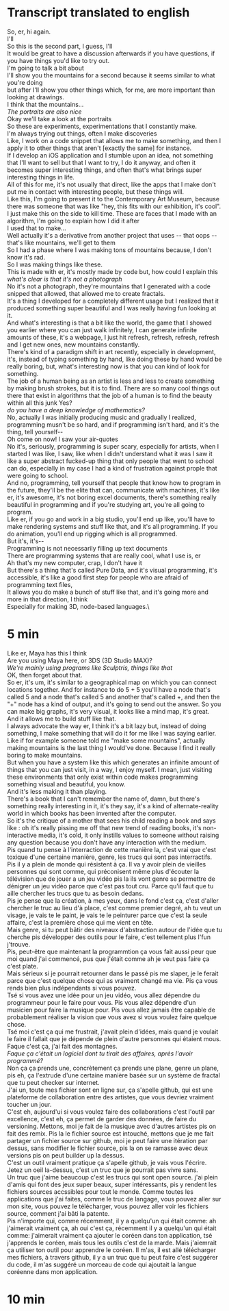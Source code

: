 # Transcript translated to english #

So, er, hi again.\
I'll\
So this is the second part, I guess, I'll\
It would be great to have a discussion afterwards if you have questions, if you have things you'd like to try out.\
I'm going to talk a bit about\
I'll show you the mountains for a second because it seems similar to what you're doing\
but after I'll show you other things which, for me, are more important than looking at drawings.\
I think that the mountains...\
*The portraits are also nice*\
Okay we'll take a look at the portraits\
So these are experiments, experimentations that I constantly make.\
I'm always trying out things, often I make discoveries\
Like, I work on a code snippet that allows me to make something, and then I apply it to other things that aren't [exactly the same] for instance.\
If I develop an iOS application and I stumble upon an idea, not something that I'll want to sell but that I want to try, I do it anyway, and often it becomes super interesting things, and often that's what brings super interesting things in life.\
All of this for me, it's not usually that direct, like the apps that I make don't put me in contact with interesting people, but these things will.\
Like this, I'm going to present it to the Contemporary Art Museum, because there was someone that was like "hey, this fits with our exhibition, it's cool". I just make this on the side to kill time.
These are faces that I made with an algorithm, I'm going to explain how I did it after\
I used that to make...\
Well actually it's a derivative from another project that uses -- that oops -- that's like mountains, we'll get to them\
So I had a phase where I was making tons of mountains because, I don't know it's rad.\
So I was making things like these.\
This is made with er, it's mostly made by code but, how could I explain this\
*what's clear is that it's not a photograph*\
No it's not a photograph, they're mountains that I generated with a code snipped that allowed, that allowed me to create fractals.\
It's a thing I developed for a completely different usage but I realized that it produced something super beautiful and I was really having fun looking at it.\
And what's interesting is that a bit like the world, the game that I showed you earlier where you can just walk infinitely, I can generate infinite amounts of these, it's a webpage, I just hit refresh, refresh, refresh, refresh and I get new ones, new mountains constantly.\
There's kind of a paradigm shift in art recently, especially in development, it's, instead of typing something by hand, like doing these by hand would be really boring, but, what's interesting now is that you can kind of look for something.\
The job of a human being as an artist is less and less to create something by making brush strokes, but it is to find.
There are so many cool things out there that exist in algorithms that the job of a human is to find the beauty within all this junk
Yes?\
*do you have a deep knowledge of mathematics?*\
No, actually I was initially producing music and gradually I realized, programming musn't be so hard, and if programming isn't hard, and it's the thing, tell yourself--\
Oh come on now! I saw your air-quotes\
No it's, seriously, programming is super scary, especially for artists, when I started I was like, I saw, like when I didn't understand what it was I saw it like a super abstract fucked-up thing that only people that went to school can do, especially in my case I had a kind of frustration against prople that were going to school.\
And no, programming, tell yourself that people that know how to program in the future, they'll be the elite that can, communicate with machines, it's like er, it's awesome, it's not boring excel documents, there's something really beautiful in programming and if you're studying art, you're all going to program.\
Like er, if you go and work in a big studio, you'll end up like, you'll have to make rendering systems and stuff like that, and it's all programming. If you do animation, you'll end up rigging which is all programmed.\
But it's, it's--\
Programming is not necessarily filling up text documents\
There are programming systems that are really cool, what I use is, er\
Ah that's my new computer, crap, I don't have it\
But there's a thing that's called Pure Data, and it's visual programming, it's accessible, it's like a good first step for people who are afraid of programming text files,\
It allows you do make a bunch of stuff like that, and it's going more and more in that direction, I think\
Especially for making 3D, node-based languages.\

# 5 min #

Like er, Maya has this I think\
Are you using Maya here, or 3DS (3D Studio MAX)?\
*We're mainly using programs like Sculptris, things like that*\
OK, then forget about that.\
So er, it's um, it's similar to a geographical map on which you can connect locations together. And for instance to do 5 + 5 you'll have a node that's called 5 and a node that's called 5 and another that's called +, and then the "+" node has a kind of output, and it's going to send out the answer. So you can make big graphs, it's very visual, it looks like a mind map, it's great.\
And it allows me to build stuff like that.\
I always advocate the way er, I think it's a bit lazy but, instead of doing something, I make something that will do it for me like I was saying earlier.\
Like if for example someone told me "make some mountains", actually making mountains is the last thing I would've done. Because I find it really boring to make mountains.\
But when you have a system like this which generates an infinite amount of things that you can just visit, in a way, I enjoy myself. I mean, just visiting these environments that only exist within code makes programming something visual and beautiful, you know.\
And it's less making it than playing.\
There's a book that I can't remember the name of, damn, but there's something really interesting in it, it's they say, it's a kind of alternate-reality world in which books has been invented after the computer.\
So it's the critique of a mother that sees his child reading a book and says like : oh it's really pissing me off that new trend of reading books, it's non-interactive media, it's cold, it only instills values to someone without raising any question because you don't have any interaction with the medium.\
Pis quand tu pense à l'interraction de cette manière la, c'est vrai que c'est toxique d'une certaine manière, genre, les trucs qui sont pas interractifs. \
Pis il y a plein de monde qui résistent à ça. Il va y avoir plein de vieilles personnes qui sont comme, qui préconisent même plus d'écouter la télévision que de jouer a un jeu vidéo pis la ils vont genre se permettre de dénigrer un jeu vidéo parce que c'est pas tout cru. Parce qu'il faut que tu aille chercher les trucs que tu as besoin dedans.\
Pis je pense que la création, à mes yeux, dans le fond c'est ça, c'est d'aller chercher le truc au lieu d'à place, c'est comme premier degré, ah tu veut un visage, je vais te le paint, je vais te le peinturer parce que c'est la seule affaire, c'est la première chose qui me vient en tête.\
Mais genre, si tu peut bâtir des niveaux d'abstraction autour de l'idée que tu cherche pis développer des outils pour le faire, c'est tellement plus l'fun j'trouve.\
Pis, peut-être que maintenant la programmtion ça vous fait aussi peur que moi quand j'ai commencé, pus que j'était comme ah je veut pas faire ça c'est plate.\
Mais sérieux si je pourrait retourner dans le passé pis me slaper, je le ferait parce que c'est quelque chose qui as vraiment changé ma vie. Pis ça vous rends bien plus indépendants si vous pouvez.\
Tsé si vous avez une idée pour un jeu vidéo, vous allez dépendre du programmeur pour le faire pour vous. Pis vous allez dépendre d'un musicien pour faire la musique pour. Pis vous allez jamais être capable de probablement réaliser la vision que vous avez si vous voulez faire quelque chose.\
Tsé moi c'est ça qui me frustrait, j'avait plein d'idées, mais quand je voulait le faire il fallait que je dépende de plein d'autre personnes qui étaient mous.\
Faque c'est ça, j'ai fait des montagnes.\
*Faque ça c'était un logiciel dont tu tirait des affaires, après l'avoir programmé?*\
Non ça ça prends une, concrètement ça prends une plane, genre un plane, pis eh, ça l'extrude d'une certaine manière basée sur un système de fractal que tu peut checker sur internet.\
J'ai un, toute mes fichier sont en ligne sur, ça s'apelle github, qui est une plateforme de collaboration entre des artistes, que vous devriez vraiment toucher un jour.\
C'est eh, aujourd'ui si vous voulez faire des collaborations c'est l'outil par excellence, c'est eh, ça permet de garder des données, de faire du versioning. Mettons, moi je fait de la musique avec d'autres artistes pis on fait des remix. Pis la le fichier source est intouché, mettons que je me fait partager un fichier source sur github, moi je peut faire une itération par dessus, sans modifier le fichier source, pis la on se ramasse avec deux versions pis on peut builder up la dessus.\
C'est un outil vraiment pratique ça s'apelle github, je vais vous l'écrire.\
Jetez un oeil la-dessus, c'est un truc que je pourrait pas vivre sans.\
Un truc que j'aime beaucoup c'est les trucs qui sont open source. j'ai plein d'amis qui font des jeux super beaux, super intéressants, pis y rendent les fichiers sources accssibles pour tout le monde. Comme toutes les applications que j'ai faites, comme le truc de langage, vous pouvez aller sur mon site, vous pouvez le télécharger, vous pouvez aller voir les fichiers source, comment j'ai bâti la patente.\
Pis n'importe qui, comme récemment, il y a quelqu'un qui était comme: ah j'aimerait vraiment ça, ah oui c'est ça, récemment il y a quelqu'un qui était comme: j'aimerait vraiment ça ajouter le coréen dans ton application, tsé j'apprends le coréen, mais tous les outils c'est de la marde. Mais j'aiemrait ça utiliser ton outil pour apprendre le coréen. Il m'as, il est allé télécharger mes fichiers, à travers github, il y a un truc que tu peut faire c'est suggérer du code, il m'as suggéré un morceau de code qui ajoutait la langue coréenne dans mon application.

# 10 min #
